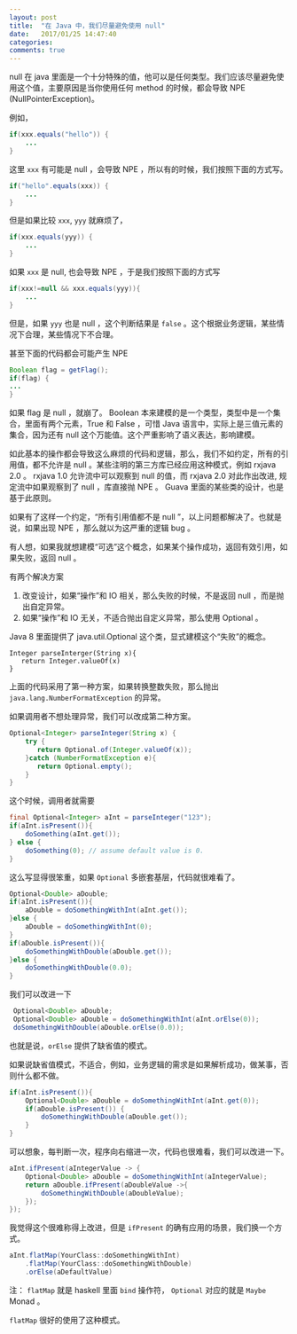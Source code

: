 ```yaml
---
layout: post
title:  "在 Java 中，我们尽量避免使用 null"
date:   2017/01/25 14:47:40
categories:
comments: true
---
```


null 在 java 里面是一个十分特殊的值，他可以是任何类型。我们应该尽量避免使用这个值，主要原因是当你使用任何 method 的时候，都会导致 NPE (NullPointerException)。

例如，

```java
if(xxx.equals("hello")) {
    ...
}
```

这里 `xxx` 有可能是 null ，会导致 NPE ，所以有的时候，我们按照下面的方式写。

```java
if("hello".equals(xxx)) {
    ...
}
```


但是如果比较 `xxx`, `yyy` 就麻烦了，

```java
if(xxx.equals(yyy)) {
    ...
}
```

如果 `xxx` 是 null, 也会导致 NPE ，于是我们按照下面的方式写

```java
if(xxx!=null && xxx.equals(yyy)){
    ...
}
```

但是，如果 `yyy` 也是 null ，这个判断结果是 `false` 。这个根据业务逻辑，某些情况下合理，某些情况下不合理。


甚至下面的代码都会可能产生 NPE

```java
Boolean flag = getFlag();
if(flag) {
...
}
```

如果 flag 是 null ，就崩了。 Boolean 本来建模的是一个类型，类型中是一个集合，里面有两个元素，True 和 False ，可惜 Java 语言中，实际上是三值元素的集合，因为还有 null 这个万能值。这个严重影响了语义表达，影响建模。

如此基本的操作都会导致这么麻烦的代码和逻辑，那么，我们不如约定，所有的引用值，都不允许是 null 。某些注明的第三方库已经应用这种模式，例如 rxjava 2.0 。 rxjava 1.0 允许流中可以观察到 null 的值，而 rxjava 2.0 对此作出改进, 规定流中如果观察到了 null ，库直接抛 NPE 。 Guava 里面的某些类的设计，也是基于此原则。


如果有了这样一个约定，“所有引用值都不是 null ”，以上问题都解决了。也就是说，如果出现 NPE ，那么就以为这严重的逻辑 bug 。


有人想，如果我就想建模“可选”这个概念，如果某个操作成功，返回有效引用，如果失败，返回 null 。

有两个解决方案

1. 改变设计，如果“操作”和 IO 相关，那么失败的时候，不是返回 null ，而是抛出自定异常。
2. 如果“操作”和 IO 无关，不适合抛出自定义异常，那么使用 Optional 。


Java 8 里面提供了 java.util.Optional 这个类，显式建模这个“失败”的概念。

```
Integer parseInterger(String x){
   return Integer.valueOf(x)
}
```

上面的代码采用了第一种方案，如果转换整数失败，那么抛出 `java.lang.NumberFormatException` 的异常。


如果调用者不想处理异常，我们可以改成第二种方案。

```java
Optional<Integer> parseInteger(String x) {
    try {
       return Optional.of(Integer.valueOf(x));
    }catch (NumberFormatException e){
       return Optional.empty();
    }
}
```

这个时候，调用者就需要

```java
final Optional<Integer> aInt = parseInteger("123");
if(aInt.isPresent()){
    doSomething(aInt.get());
} else {
    doSomething(0); // assume default value is 0.
}
```

这么写显得很笨重，如果 `Optional` 多嵌套基层，代码就很难看了。

```java
Optional<Double> aDouble;
if(aInt.isPresent()){
    aDouble = doSomethingWithInt(aInt.get());
}else {
    aDouble = doSomethingWithInt(0);
}
if(aDouble.isPresent()){
    doSomethingWithDouble(aDouble.get());
}else {
    doSomethingWithDouble(0.0);
}
```

我们可以改进一下

```java
 Optional<Double> aDouble;
 Optional<Double> aDouble = doSomethingWithInt(aInt.orElse(0));
 doSomethingWithDouble(aDouble.orElse(0.0));
```

也就是说，`orElse` 提供了缺省值的模式。


如果说缺省值模式，不适合，例如，业务逻辑的需求是如果解析成功，做某事，否则什么都不做。

```java
if(aInt.isPresent()){
    Optional<Double> aDouble = doSomethingWithInt(aInt.get(0));
    if(aDouble.isPresent()) {
        doSomethingWithDouble(aDouble.get());
    }
}
```

可以想象，每判断一次，程序向右缩进一次，代码也很难看，我们可以改进一下。

```java
aInt.ifPresent(aIntegerValue -> {
    Optional<Double> aDouble = doSomethingWithInt(aIntegerValue);
    return aDouble.ifPresent(aDoubleValue ->{
        doSomethingWithDouble(aDoubleValue);
    });
});

```

我觉得这个很难称得上改进，但是 `ifPresent` 的确有应用的场景，我们换一个方式。

```java
aInt.flatMap(YourClass::doSomethingWithInt)
    .flatMap(YourClass::doSomethingWithDouble)
    .orElse(aDefaultValue)
```

注： `flatMap` 就是 haskell 里面 `bind` 操作符， `Optional` 对应的就是 `Maybe` Monad 。

`flatMap` 很好的使用了这种模式。
